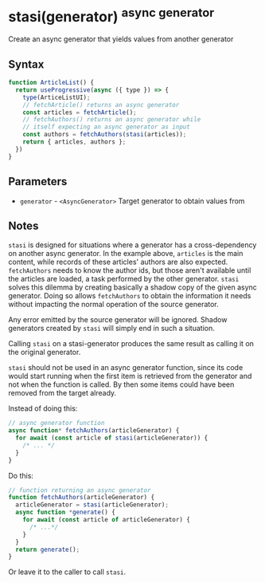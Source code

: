 # stasi(generator) <sup>async generator</sup>

Create an async generator that yields values from another generator

## Syntax

```js
function ArticleList() {
  return useProgressive(async ({ type }) => {
    type(ArticeListUI);
    // fetchArticle() returns an async generator
    const articles = fetchArticle();  
    // fetchAuthors() returns an async generator while
    // itself expecting an async generator as input
    const authors = fetchAuthors(stasi(articles));
    return { articles, authors };
  })
}
```

## Parameters

* `generator` - `<AsyncGenerator>` Target generator to obtain values from

## Notes

`stasi` is designed for situations where a generator has a cross-dependency on another async generator. In the example
above, `articles` is the main content, while records of these articles' authors are also expected. `fetchAuthors`
needs to know the author ids, but those aren't available until the articles are loaded, a task performed by the
other generator. `stasi` solves this dilemma by creating basically a shadow copy of the given async generator. Doing
so allows `fetchAuthors` to obtain the information it needs without impacting the normal operation of the source
generator.

Any error emitted by the source generator will be ignored. Shadow generators created by `stasi` will simply end in
such a situation.

Calling `stasi` on a stasi-generator produces the same result as calling it on the original generator.

`stasi` should not be used in an async generator function, since its code would start running when the first item is
retrieved from the generator and not when the function is called. By then some items could have been removed from
the target already.

Instead of doing this:

```js
// async generator function
async function* fetchAuthors(articleGenerator) {
  for await (const article of stasi(articleGenerator)) {
    /* ... */
  }
}
```

Do this:

```js
// function returning an async generator
function fetchAuthors(articleGenerator) {
  articleGenerator = stasi(articleGenerator);
  async function *generate() {
    for await (const article of articleGenerator) {
      /* ...*/
    }
  }
  return generate();
}
```

Or leave it to the caller to call `stasi`.
